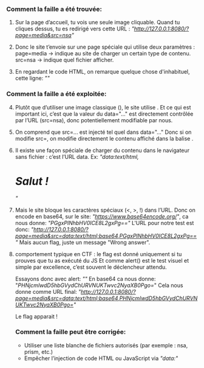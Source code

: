 ### Comment la faille a été trouvée:

1. Sur la page d’accueil, tu vois une seule image cliquable.
Quand tu cliques dessus, tu es redirigé vers cette URL : *"http://127.0.0.1:8080/?page=media&src=nsa"*

2. Donc le site t’envoie sur une page spéciale qui utilise deux paramètres :
page=media → indique au site de charger un certain type de contenu.
src=nsa → indique quel fichier afficher.

3. En regardant le code HTML, on remarque quelque chose d'inhabituel, cette ligne:
*"<object data="http://127.0.0.1/images/nsa_prism.jpg"></object>"*

### Comment la faille a été exploitée:

4. Plutôt que d’utiliser une image classique (<img>), le site utilise <object>.
Et ce qui est important ici, c’est que la valeur du data="..." est directement contrôlée par l’URL (src=nsa), donc potentiellement modifiable par nous. 

5. On comprend que src=... est injecté tel quel dans data="..."
Donc si on modifie src=, on modifie directement le contenu affiché dans la balise <object>.

6. Il existe une façon spéciale de charger du contenu dans le navigateur sans fichier : c’est l’URL data.
Ex: *"data:text/html,<h1>Salut !</h1>"*

7. Mais le site bloque les caractères spéciaux  (<, >, !) dans l’URL. Donc on encode en base64, sur le site: *"https://www.base64encode.org/"*, ca nous donne:
*"PGgxPlNhbHV0ICE8L2gxPg=="*
L'URL pour notre test est donc: *"http://127.0.0.1:8080/?page=media&src=data:text/html;base64,PGgxPlNhbHV0ICE8L2gxPg=="*
Mais aucun flag, juste un message "Wrong answer".

8. comportement typique en CTF : le flag est donné uniquement si tu prouves que tu as exécuté du JS
Et comme alert() est le test visuel et simple par excellence, c’est souvent le déclencheur attendu.

Essayons donc avec alert: *"<script>alert(TEST)</script>"*
En base64 ca nous donne: "*PHNjcmlwdD5hbGVydChURVNUKTwvc2NyaXB0Pgo=*"
Cela nous donne comme URL final: *"http://127.0.0.1:8080/?page=media&src=data:text/html;base64,PHNjcmlwdD5hbGVydChURVNUKTwvc2NyaXB0Pgo="*

Le flag apparait ! 

### Comment la faille peut être corrigée:

- Utiliser une liste blanche de fichiers autorisés (par exemple : nsa, prism, etc.)
- Empêcher l’injection de code HTML ou JavaScript via *"data:"*